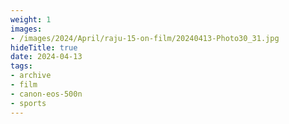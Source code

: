 ```yaml
---
weight: 1
images:
- /images/2024/April/raju-15-on-film/20240413-Photo30_31.jpg
hideTitle: true
date: 2024-04-13
tags:
- archive
- film
- canon-eos-500n
- sports
---
```

